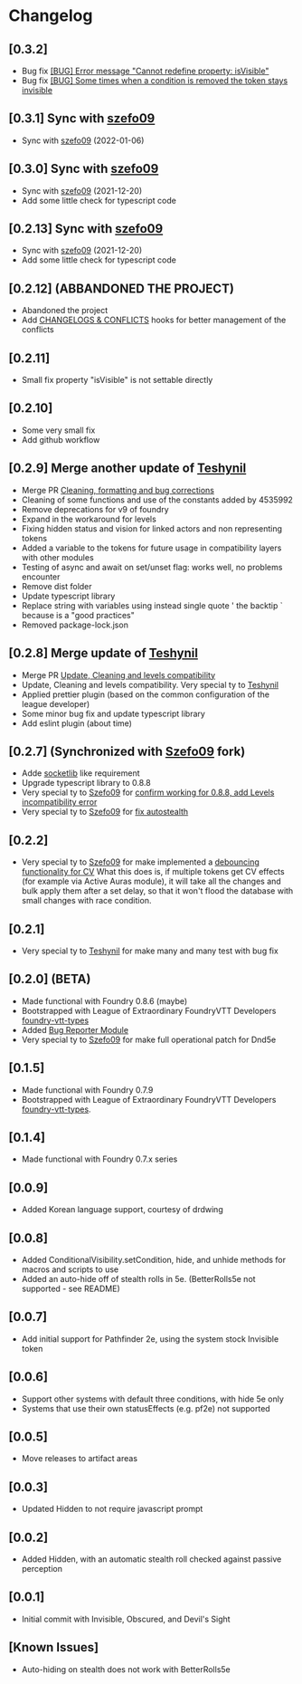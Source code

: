 # Changelog

## [0.3.2]

- Bug fix [[BUG] Error message "Cannot redefine property: isVisible"](https://github.com/p4535992/conditional-visibility/issues/6)
- Bug fix [[BUG] Some times when a condition is removed the token stays invisible](https://github.com/p4535992/conditional-visibility/issues/4)
## [0.3.1] Sync with [szefo09](https://github.com/szefo09/conditional-visibility)

- Sync with [szefo09](https://github.com/szefo09/conditional-visibility) (2022-01-06)

## [0.3.0] Sync with [szefo09](https://github.com/szefo09/conditional-visibility)

- Sync with [szefo09](https://github.com/szefo09/conditional-visibility) (2021-12-20)
- Add some little check for typescript code

## [0.2.13] Sync with [szefo09](https://github.com/szefo09/conditional-visibility)

- Sync with [szefo09](https://github.com/szefo09/conditional-visibility) (2021-12-20)
- Add some little check for typescript code

## [0.2.12] (ABBANDONED THE PROJECT)

- Abandoned the project
- Add [CHANGELOGS & CONFLICTS](https://github.com/theripper93/libChangelogs) hooks for better management of the conflicts

## [0.2.11] 

- Small fix property "isVisible" is not settable directly

## [0.2.10] 

- Some very small fix
- Add github workflow

## [0.2.9] Merge another update of [Teshynil](https://github.com/Teshynil)

- Merge PR [Cleaning, formatting and bug corrections](https://github.com/p4535992/conditional-visibility/pull/3)
- Cleaning of some functions and use of the constants added by 4535992
- Remove deprecations for v9 of foundry
- Expand in the workaround for levels
- Fixing hidden status and vision for linked actors and non representing tokens
- Added a variable to the tokens for future usage in compatibility layers with other modules
- Testing of async and await on set/unset flag: works well, no problems encounter
- Remove dist folder
- Update typescript library
- Replace string with variables using instead single quote ' the backtip ` because is a "good practices"
- Removed package-lock.json

## [0.2.8] Merge update of [Teshynil](https://github.com/Teshynil)

- Merge PR [Update, Cleaning and levels compatibility](https://github.com/p4535992/conditional-visibility/pull/2/)
- Update, Cleaning and levels compatibility. Very special ty to  [Teshynil](https://github.com/Teshynil)
- Applied prettier plugin (based on the common configuration of the league developer)
- Some minor bug fix and update typescript library
- Add eslint plugin (about time)

## [0.2.7] (Synchronized with [Szefo09](https://github.com/szefo09) fork)

- Adde [socketlib](https://github.com/manuelVo/foundryvtt-socketlib) like requirement
- Upgrade typescript library to 0.8.8
- Very special ty to [Szefo09](https://github.com/szefo09) for [confirm working for 0.8.8, add Levels incompatibility error](https://github.com/szefo09/conditional-visibility/commit/6a031ef537ea580e478e6249fcff38f635b23a03)
- Very special ty to [Szefo09](https://github.com/szefo09) for [fix autostealth](https://github.com/szefo09/conditional-visibility/commit/3cbde848c9d1c1a6982e2210a8e32ab87bd2dcc4)

## [0.2.2]

- Very special ty to [Szefo09](https://github.com/szefo09) for make implemented a [debouncing functionality for CV](https://github.com/szefo09/conditional-visibility/commit/c2f3b9aa20d3bf4c37aec8e9eaf83b76bd532521)
What this does is, if multiple tokens get CV effects (for example via Active Auras module), it will take all the changes and bulk apply them after a set delay, so that it won't flood the database with small changes with race condition.

## [0.2.1]

- Very special ty to [Teshynil](https://github.com/Teshynil) for make many and many test with bug fix

## [0.2.0] (BETA)

- Made functional with Foundry 0.8.6 (maybe)
- Bootstrapped with League of Extraordinary FoundryVTT Developers  [foundry-vtt-types](https://github.com/League-of-Foundry-Developers/foundry-vtt-types)
- Added [Bug Reporter Module](https://foundryvtt.com/packages/bug-reporter/)
- Very special ty to [Szefo09](https://github.com/szefo09) for make full operational patch for Dnd5e

## [0.1.5]

-  Made functional with Foundry 0.7.9
-  Bootstrapped with League of Extraordinary FoundryVTT Developers  [foundry-vtt-types](https://github.com/League-of-Foundry-Developers/foundry-vtt-types).

## [0.1.4]
- Made functional with Foundry 0.7.x series

## [0.0.9]
- Added Korean language support, courtesy of drdwing
  
## [0.0.8]
- Added ConditionalVisibility.setCondition, hide, and unhide methods for macros and scripts to use
- Added an auto-hide off of stealth rolls in 5e.  (BetterRolls5e not supported - see README)

## [0.0.7]
- Add initial support for Pathfinder 2e, using the system stock Invisible token

## [0.0.6]
- Support other systems with default three conditions, with hide 5e only
- Systems that use their own statusEffects (e.g. pf2e) not supported
  
## [0.0.5]
- Move releases to artifact areas

## [0.0.3]
- Updated Hidden to not require javascript prompt

## [0.0.2]
- Added Hidden, with an automatic stealth roll checked against passive perception

## [0.0.1]
- Initial commit with Invisible, Obscured, and Devil's Sight

## [Known Issues]
- Auto-hiding on stealth does not work with BetterRolls5e

